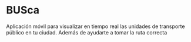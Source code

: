# BUSca
Aplicación móvil para visualizar en tiempo real las unidades de transporte público en tu ciudad. 
Además de ayudarte a tomar la ruta correcta
